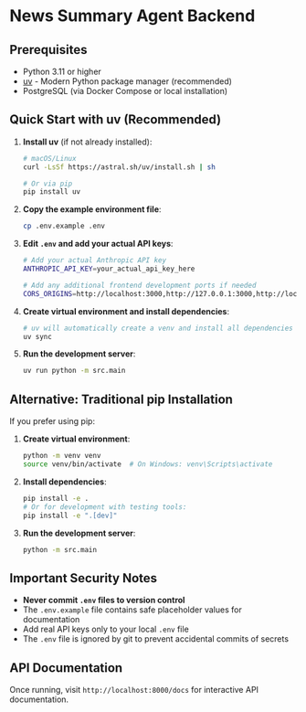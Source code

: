 # News Summary Agent Backend

## Prerequisites

- Python 3.11 or higher
- [uv](https://github.com/astral-sh/uv) - Modern Python package manager (recommended)
- PostgreSQL (via Docker Compose or local installation)

## Quick Start with uv (Recommended)

1. **Install uv** (if not already installed):
   ```bash
   # macOS/Linux
   curl -LsSf https://astral.sh/uv/install.sh | sh

   # Or via pip
   pip install uv
   ```

2. **Copy the example environment file**:
   ```bash
   cp .env.example .env
   ```

3. **Edit `.env` and add your actual API keys**:
   ```bash
   # Add your actual Anthropic API key
   ANTHROPIC_API_KEY=your_actual_api_key_here

   # Add any additional frontend development ports if needed
   CORS_ORIGINS=http://localhost:3000,http://127.0.0.1:3000,http://localhost:3001,http://127.0.0.1:3001,http://localhost:3002,http://127.0.0.1:3002
   ```

4. **Create virtual environment and install dependencies**:
   ```bash
   # uv will automatically create a venv and install all dependencies
   uv sync
   ```

5. **Run the development server**:
   ```bash
   uv run python -m src.main
   ```

## Alternative: Traditional pip Installation

If you prefer using pip:

1. **Create virtual environment**:
   ```bash
   python -m venv venv
   source venv/bin/activate  # On Windows: venv\Scripts\activate
   ```

2. **Install dependencies**:
   ```bash
   pip install -e .
   # Or for development with testing tools:
   pip install -e ".[dev]"
   ```

3. **Run the development server**:
   ```bash
   python -m src.main
   ```

## Important Security Notes

- **Never commit `.env` files to version control**
- The `.env.example` file contains safe placeholder values for documentation
- Add real API keys only to your local `.env` file
- The `.env` file is ignored by git to prevent accidental commits of secrets

## API Documentation

Once running, visit `http://localhost:8000/docs` for interactive API documentation.
